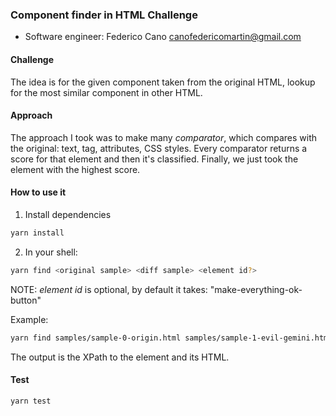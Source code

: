 ### Component finder in HTML Challenge

- Software engineer: Federico Cano <canofedericomartin@gmail.com>

#### Challenge

The idea is for the given component taken from the original HTML, lookup for the most similar component in other HTML.

#### Approach

The approach I took was to make many _comparator_, which compares with the original: text, tag, attributes, CSS styles.
Every comparator returns a score for that element and then it's classified. Finally, we just took the element with the highest score.

#### How to use it

1. Install dependencies

```bash
yarn install
```

2. In your shell:

```bash
yarn find <original sample> <diff sample> <element id?>
```

NOTE: _element id_ is optional, by default it takes: "make-everything-ok-button"

Example:

```bash
yarn find samples/sample-0-origin.html samples/sample-1-evil-gemini.html
```

The output is the XPath to the element and its HTML.

#### Test

```bash
yarn test
```
